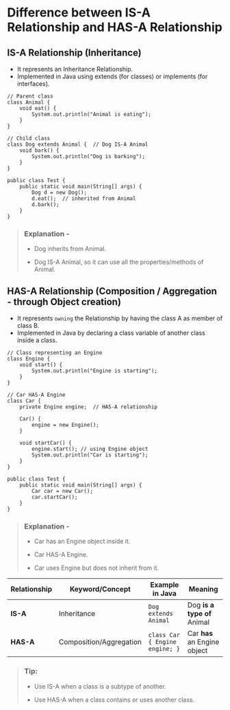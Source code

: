 # Difference between IS-A Relationship and HAS-A Relationship

## IS-A Relationship (Inheritance)

- It represents an Inheritance Relationship.
- Implemented in Java using extends (for classes) or implements (for interfaces).

```
// Parent class
class Animal {
    void eat() {
        System.out.println("Animal is eating");
    }
}

// Child class
class Dog extends Animal {  // Dog IS-A Animal
    void bark() {
        System.out.println("Dog is barking");
    }
}

public class Test {
    public static void main(String[] args) {
        Dog d = new Dog();
        d.eat();  // inherited from Animal
        d.bark();
    }
}

```

> ### Explanation -
>- Dog inherits from Animal.
>
>- Dog IS-A Animal, so it can use all the properties/methods of Animal.



## HAS-A Relationship (Composition / Aggregation - through Object creation)

- It represents `owning` the Relationship by having the class A as member of class B.
- Implemented in Java by declaring a class variable of another class inside a class.

```
// Class representing an Engine
class Engine {
    void start() {
        System.out.println("Engine is starting");
    }
}

// Car HAS-A Engine
class Car {
    private Engine engine;  // HAS-A relationship

    Car() {
        engine = new Engine();
    }

    void startCar() {
        engine.start(); // using Engine object
        System.out.println("Car is starting");
    }
}

public class Test {
    public static void main(String[] args) {
        Car car = new Car();
        car.startCar();
    }
}

```

> ### Explanation -
>- Car has an Engine object inside it.
>
>- Car HAS-A Engine.
>
>- Car uses Engine but does not inherit from it.


| Relationship | Keyword/Concept         | Example in Java                | Meaning                      |
| ------------ | ----------------------- | ------------------------------ | ---------------------------- |
| **IS-A**     | Inheritance             | `Dog extends Animal`           | Dog **is a type of** Animal  |
| **HAS-A**    | Composition/Aggregation | `class Car { Engine engine; }` | Car **has** an Engine object |



> ### Tip:
> 
>- Use IS-A when a class is a subtype of another.
>
>- Use HAS-A when a class contains or uses another class.